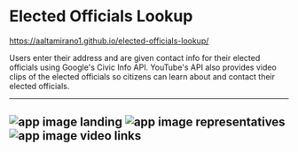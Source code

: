
# Elected Officials Lookup

https://aaltamirano1.github.io/elected-officials-lookup/

Users enter their address and are given contact info for their elected officials using Google's Civic Info API. YouTube's API also provides video clips of the elected officials so citizens can learn about and contact their elected officials.

---
![app image landing](https://imgur.com/ld6yoV1.png)
![app image representatives](https://imgur.com/C4POE0n.png)
![app image video links](https://imgur.com/C0AI2un.png)
---

